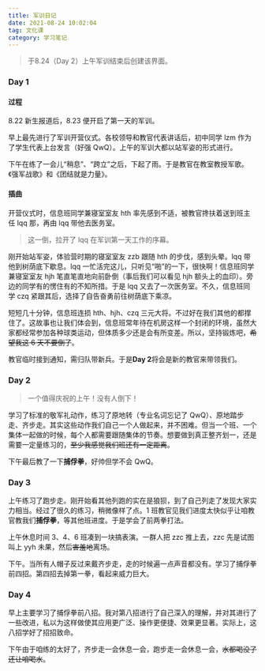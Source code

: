 ```yaml
---
title: 军训日记
date: 2021-08-24 10:02:04
tag: 文化课
category: 学习笔记
---
```


> 于8.24（Day 2）上午军训结束后创建该界面。

### Day 1

#### 过程

8.22 新生报道后，8.23 便开启了第一天的军训。

早上最先进行了军训开营仪式。各校领导和教官代表讲话后，初中同学 lzm 作为了学生代表上台发言（好强 QwQ）。上午的军训大都以站军姿的形式进行。

下午在练了一会儿“稍息”、“跨立”之后，下起了雨。于是教官在教室教授军歌。《强军战歌》和《团结就是力量》。

#### 插曲

开营仪式时，信息班同学兼寝室室友 hth 率先感到不适，被教官搀扶着送到班主任 lqq 那，再由 lqq 带他去医务室。

> 这一倒，拉开了 lqq 在军训第一天工作的序幕。

刚开始站军姿，体验营时期的寝室室友 zzb 跟随 hth 的步伐，感到头晕。lqq 带他到树荫底下歇息。lqq 一忙活完这儿，只听见“啪”的一下，很快啊！信息班同学兼寝室室友 hjh 笔直笔直地向前卧倒（事后我们可以看见 hjh 额头上的血印）。旁边的同学有的愣住有的不知所措。于是 lqq 又去了一次医务室。不久，信息班同学 czq 紧跟其后，选择了自告奋勇前往树荫底下乘凉。

短短几十分钟，信息班连损 hth、hjh、czq 三元大将。不过好在我们其他的都撑住了。这故事也让我们体会到，信息班常年待在机房这样一个封闭的环境，虽然大家都经常参加各种球类运动，但体质多少还是会有所变差。所以，坚持锻炼吧，~~希望我这 6 天不要倒了~~。

教官临时接到通知，需归队带新兵。于是**Day 2**将会是新的教官来带领我们。

### Day 2

> 一个值得庆祝的上午！没有人倒下！

学习了标准的敬军礼动作，练习了原地转（专业名词忘记了 QwQ）、原地踏步走、齐步走。其实这些动作我们自己一个人做起来，并不困难。但当一个班、一个集体一起做的时候，每个人都需要跟随集体的节奏。想要做到真正整齐划一，还是需要一定量练习的，~~至少我感觉我们班还有一定距离~~。

下午最后教了一下**捕俘拳**，好帅但学不会 QwQ。

### Day 3

上午练习了跑步走。刚开始看其他列跑的实在是狼狈，到了自己列走了发现大家实力相当。经过了很久的练习，稍微像样了点。1 班教官见我们进度太快似乎让咱教官教我们**捕俘拳**，等其他班进度。于是学会了前两拳打法。

上午休息时间 3、4、6 班凑到一块搞表演。一群人把 zzc 推上去，zzc 先是试图叫上 yyh 未果，然后~~害羞地~~离场。

下午。当所有人帽子反过来戴齐步走，走的时候遍一点声音都没有。学习了捕俘拳前四招。第四招去掉第一拳，看起来威力巨大。

### Day 4

早上主要学习了捕俘拳前八招。我对第八招进行了自己深入的理解，并对其进行了一些改进，私以为这样做使其应用更广泛、操作更便捷、效果更显著。实际上，这八招学好了招招致命。

下午由于咱练的太好了，齐步走一会休息一会，跑步走一会休息一会，~~水都喝没了还让咱喝水~~。